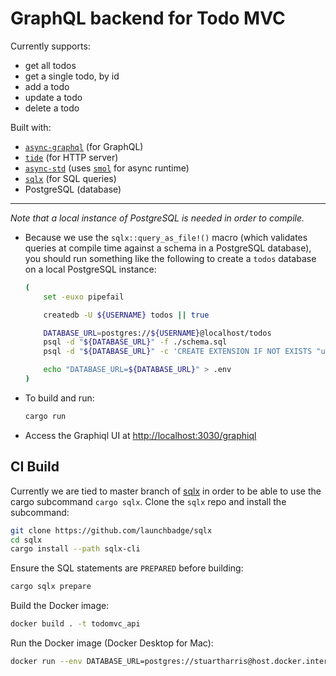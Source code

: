# GraphQL backend for Todo MVC

Currently supports:

- get all todos
- get a single todo, by id
- add a todo
- update a todo
- delete a todo

Built with:

- [`async-graphql`](https://github.com/async-graphql/async-graphql) (for GraphQL)
- [`tide`](https://github.com/http-rs/tide) (for HTTP server)
- [`async-std`](https://docs.rs/async-std/1.6.2/async_std/) (uses [`smol`](https://github.com/stjepang/smol) for async runtime)
- [`sqlx`](https://github.com/launchbadge/sqlx) (for SQL queries)
- PostgreSQL (database)

---

_Note that a local instance of PostgreSQL is needed in order to compile._

- Because we use the `sqlx::query_as_file!()` macro (which validates queries at compile time against a schema in a PostgreSQL database), you should run something like the following to create a `todos` database on a local PostgreSQL instance:

  ```sh
  (
      set -euxo pipefail

      createdb -U ${USERNAME} todos || true

      DATABASE_URL=postgres://${USERNAME}@localhost/todos
      psql -d "${DATABASE_URL}" -f ./schema.sql
      psql -d "${DATABASE_URL}" -c 'CREATE EXTENSION IF NOT EXISTS "uuid-ossp";'

      echo "DATABASE_URL=${DATABASE_URL}" > .env
  )
  ```

- To build and run:

  ```sh
  cargo run
  ```

- Access the Graphiql UI at [http://localhost:3030/graphiql](http://localhost:3030/graphiql)

## CI Build

Currently we are tied to master branch of [sqlx](https://github.com/launchbadge/sqlx) in order to be able to use the cargo subcommand `cargo sqlx`. Clone the `sqlx` repo and install the subcommand:

```sh
git clone https://github.com/launchbadge/sqlx
cd sqlx
cargo install --path sqlx-cli
```

Ensure the SQL statements are `PREPARED` before building:

```sh
cargo sqlx prepare
```

Build the Docker image:

```sh
docker build . -t todomvc_api
```

Run the Docker image (Docker Desktop for Mac):

```sh
docker run --env DATABASE_URL=postgres://stuartharris@host.docker.internal/todos -it -p3030:3030 todomvc_api
```
